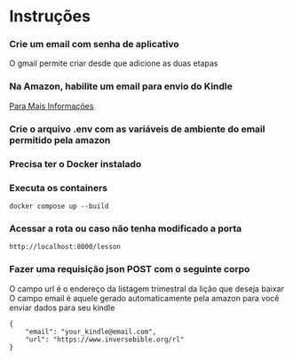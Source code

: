 # Instruções
### Crie um email com senha de aplicativo
O gmail permite criar desde que adicione as duas etapas

### Na Amazon, habilite um email para envio do Kindle
[Para Mais Informações](https://www.amazon.com.br/gp/help/customer/display.html?nodeId=GX9XLEVV8G4DB28H)

### Crie o arquivo .env com as variáveis de ambiente do email permitido pela amazon

### Precisa ter o Docker instalado

### Executa os containers 
```
docker compose up --build
```

### Acessar a rota ou caso não tenha modificado a porta
```
http://localhost:8000/lesson
```

### Fazer uma requisição json POST com o seguinte corpo
O campo url é o endereço da listagem trimestral da lição que deseja baixar
O campo email é aquele gerado automaticamente pela amazon para você enviar dados para seu kindle
```
{
	"email": "your_kindle@email.com",
	"url": "https://www.inversebible.org/rl"
}
```